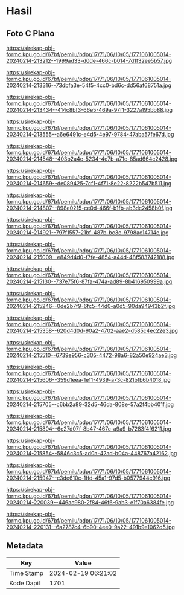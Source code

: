 # Hasil

## Foto C Plano

https://sirekap-obj-formc.kpu.go.id/67bf/pemilu/pdpr/17/71/06/10/05/1771061005014-20240214-213212--1999ad33-d0de-466c-b014-7d1f32ee5b57.jpg

https://sirekap-obj-formc.kpu.go.id/67bf/pemilu/pdpr/17/71/06/10/05/1771061005014-20240214-213316--73dbfa3e-54f5-4cc0-bd6c-dd56af68751a.jpg

https://sirekap-obj-formc.kpu.go.id/67bf/pemilu/pdpr/17/71/06/10/05/1771061005014-20240214-213434--414c8bf3-66e5-469a-97f1-3227a195bb88.jpg

https://sirekap-obj-formc.kpu.go.id/67bf/pemilu/pdpr/17/71/06/10/05/1771061005014-20240214-213555--a6e6491c-e4d5-4e97-9784-47aba57fe67d.jpg

https://sirekap-obj-formc.kpu.go.id/67bf/pemilu/pdpr/17/71/06/10/05/1771061005014-20240214-214548--403b2a4e-5234-4e7b-a71c-85ad664c2428.jpg

https://sirekap-obj-formc.kpu.go.id/67bf/pemilu/pdpr/17/71/06/10/05/1771061005014-20240214-214659--de089425-7cf1-4f71-8e22-8222b547b511.jpg

https://sirekap-obj-formc.kpu.go.id/67bf/pemilu/pdpr/17/71/06/10/05/1771061005014-20240214-214807--898e0215-ce0d-466f-b1fb-ab3dc2458b0f.jpg

https://sirekap-obj-formc.kpu.go.id/67bf/pemilu/pdpr/17/71/06/10/05/1771061005014-20240214-214921--797f1557-21bf-487b-bc3c-9798ac14714e.jpg

https://sirekap-obj-formc.kpu.go.id/67bf/pemilu/pdpr/17/71/06/10/05/1771061005014-20240214-215009--e849d4d0-f7fe-4854-a44d-48f583742188.jpg

https://sirekap-obj-formc.kpu.go.id/67bf/pemilu/pdpr/17/71/06/10/05/1771061005014-20240214-215130--737e75f6-87fa-474a-ad89-8b416950999a.jpg

https://sirekap-obj-formc.kpu.go.id/67bf/pemilu/pdpr/17/71/06/10/05/1771061005014-20240214-215246--0de2b7f9-6fc5-44d0-a0d5-90da94943b2f.jpg

https://sirekap-obj-formc.kpu.go.id/67bf/pemilu/pdpr/17/71/06/10/05/1771061005014-20240214-215358--620d4d0d-90a2-4702-aae2-d585c4ec22e3.jpg

https://sirekap-obj-formc.kpu.go.id/67bf/pemilu/pdpr/17/71/06/10/05/1771061005014-20240214-215510--6739e956-c305-4472-98a6-82a50e924ae3.jpg

https://sirekap-obj-formc.kpu.go.id/67bf/pemilu/pdpr/17/71/06/10/05/1771061005014-20240214-215606--359d1eea-1e11-4939-a73c-821bfb6b4018.jpg

https://sirekap-obj-formc.kpu.go.id/67bf/pemilu/pdpr/17/71/06/10/05/1771061005014-20240214-215705--c6bb2a89-32d5-46da-808e-57a2f4bb401f.jpg

https://sirekap-obj-formc.kpu.go.id/67bf/pemilu/pdpr/17/71/06/10/05/1771061005014-20240214-215804--6e27d07f-8b47-467c-a9a9-b7283f4f6211.jpg

https://sirekap-obj-formc.kpu.go.id/67bf/pemilu/pdpr/17/71/06/10/05/1771061005014-20240214-215854--5846c3c5-ad0a-42ad-b04a-448767a42162.jpg

https://sirekap-obj-formc.kpu.go.id/67bf/pemilu/pdpr/17/71/06/10/05/1771061005014-20240214-215947--c3de610c-1ffd-45a1-97d5-b0577944c916.jpg

https://sirekap-obj-formc.kpu.go.id/67bf/pemilu/pdpr/17/71/06/10/05/1771061005014-20240214-220039--446ac980-2f84-46f6-9ab3-e1f70a6384fe.jpg

https://sirekap-obj-formc.kpu.go.id/67bf/pemilu/pdpr/17/71/06/10/05/1771061005014-20240214-220131--6a2787c4-6b90-4ee0-9a22-491b9e1062d5.jpg


## Metadata

| Key        | Value               |
| ---------- | ------------------- |
| Time Stamp | 2024-02-19 06:21:02 |
| Kode Dapil | 1701                |



